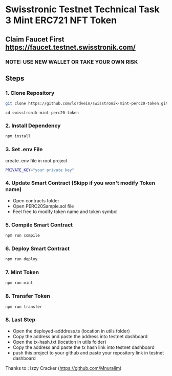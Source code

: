 # Swisstronic Testnet Technical Task 3 Mint ERC721 NFT Token

## Claim Faucet First https://faucet.testnet.swisstronik.com/

### **NOTE: USE NEW WALLET OR TAKE YOUR OWN RISK**
## Steps

### 1. Clone Repository

```bash
git clone https://github.com/lordvein/swisstronik-mint-perc20-token.git
```

```
cd swisstronik-mint-perc20-token
```

### 2. Install Dependency

```bash
npm install
```

### 3. Set .env File

create .env file in root project

```bash
PRIVATE_KEY="your private key"
```

### 4. Update Smart Contract (Skipp if you won't modify Token name)

- Open contracts folder
- Open PERC20Sample.sol file
- Feel free to modify token name and token symbol

### 5. Compile Smart Contract

```bash
npm run compile
```

### 6. Deploy Smart Contract

```bash
npm run deploy
```

### 7. Mint Token

```bash
npm run mint
```

### 8. Transfer Token

```bash
npm run transfer
```

### 8. Last Step

- Open the deployed-adddress.ts (location in utils folder)
- Copy the address and paste the address into testnet dashboard
- Open the tx-hash.txt (location in utils folder)
- Copy the address and paste the tx hash link into testnet dashboard
- push this project to your github and paste your repository link in testnet dashboard

Thanks to :
Izzy Cracker (https://github.com/Mnuralim)
